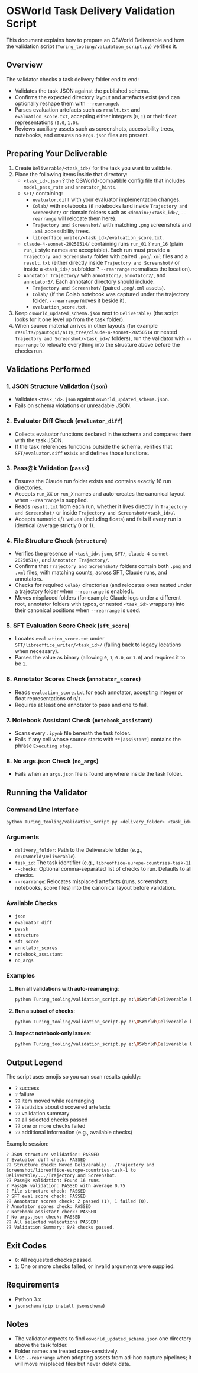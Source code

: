 # OSWorld Task Delivery Validation Script

This document explains how to prepare an OSWorld Deliverable and how the validation script (`Turing_tooling/validation_script.py`) verifies it.

## Overview

The validator checks a task delivery folder end to end:
- Validates the task JSON against the published schema.
- Confirms the expected directory layout and artefacts exist (and can optionally reshape them with `--rearrange`).
- Parses evaluation artefacts such as `result.txt` and `evaluation_score.txt`, accepting either integers (`0`, `1`) or their float representations (`0.0`, `1.0`).
- Reviews auxiliary assets such as screenshots, accessibility trees, notebooks, and ensures no `args.json` files are present.

## Preparing Your Deliverable

1. Create `Deliverable/<task_id>/` for the task you want to validate.
2. Place the following items inside that directory:
   - `<task_id>.json` ? the OSWorld-compatible config file that includes `model_pass_rate` and `annotator_hints`.
   - `SFT/` containing:
     - `evaluator.diff` with your evaluator implementation changes.
     - `Colab/` with notebooks (if notebooks land inside `Trajectory and Screenshot/` or domain folders such as `<domain>/<task_id>/`, `--rearrange` will relocate them here).
     - `Trajectory and Screenshot/` with matching `.png` screenshots and `.xml` accessibility trees.
     - `libreoffice_writer/<task_id>/evaluation_score.txt`.
   - `claude-4-sonnet-20250514/` containing runs `run_01` ? `run_16` (plain `run_1` style names are acceptable). Each run must provide a `Trajectory and Screenshot/` folder with paired `.png`/`.xml` files and a `result.txt` (either directly inside `Trajectory and Screenshot/` or inside a `<task_id>/` subfolder ? `--rearrange` normalises the location).
   - `Annotator Trajectory/` with `annotator1/`, `annotator2/`, and `annotator3/`. Each annotator directory should include:
     - `Trajectory and Screenshot/` (paired `.png`/`.xml` assets).
     - `Colab/` (if the Colab notebook was captured under the trajectory folder, `--rearrange` moves it beside it).
     - `evaluation_score.txt`.
3. Keep `osworld_updated_schema.json` next to `Deliverable/` (the script looks for it one level up from the task folder).
4. When source material arrives in other layouts (for example `results/pyautogui/a11y_tree/claude-4-sonnet-20250514` or nested `Trajectory and Screenshot/<task_id>/` folders), run the validator with `--rearrange` to relocate everything into the structure above before the checks run.

## Validations Performed

### 1. JSON Structure Validation (`json`)
- Validates `<task_id>.json` against `osworld_updated_schema.json`.
- Fails on schema violations or unreadable JSON.

### 2. Evaluator Diff Check (`evaluator_diff`)
- Collects evaluator functions declared in the schema and compares them with the task JSON.
- If the task references functions outside the schema, verifies that `SFT/evaluator.diff` exists and defines those functions.

### 3. Pass@k Validation (`passk`)
- Ensures the Claude run folder exists and contains exactly 16 run directories.
- Accepts `run_XX` or `run_X` names and auto-creates the canonical layout when `--rearrange` is supplied.
- Reads `result.txt` from each run, whether it lives directly in `Trajectory and Screenshot/` or inside `Trajectory and Screenshot/<task_id>/`.
- Accepts numeric `0`/`1` values (including floats) and fails if every run is identical (average strictly 0 or 1).

### 4. File Structure Check (`structure`)
- Verifies the presence of `<task_id>.json`, `SFT/`, `claude-4-sonnet-20250514/`, and `Annotator Trajectory/`.
- Confirms that `Trajectory and Screenshot/` folders contain both `.png` and `.xml` files, with matching counts, across SFT, Claude runs, and annotators.
- Checks for required `Colab/` directories (and relocates ones nested under a trajectory folder when `--rearrange` is enabled).
- Moves misplaced folders (for example Claude logs under a different root, annotator folders with typos, or nested `<task_id>` wrappers) into their canonical positions when `--rearrange` is used.

### 5. SFT Evaluation Score Check (`sft_score`)
- Locates `evaluation_score.txt` under `SFT/libreoffice_writer/<task_id>/` (falling back to legacy locations when necessary).
- Parses the value as binary (allowing `0`, `1`, `0.0`, or `1.0`) and requires it to be `1`.

### 6. Annotator Scores Check (`annotator_scores`)
- Reads `evaluation_score.txt` for each annotator, accepting integer or float representations of `0`/`1`.
- Requires at least one annotator to pass and one to fail.

### 7. Notebook Assistant Check (`notebook_assistant`)
- Scans every `.ipynb` file beneath the task folder.
- Fails if any cell whose source starts with `**[assistant]` contains the phrase `Executing step`.

### 8. No args.json Check (`no_args`)
- Fails when an `args.json` file is found anywhere inside the task folder.

## Running the Validator

### Command Line Interface

```bash
python Turing_tooling/validation_script.py <delivery_folder> <task_id> [--checks CHECKS] [--rearrange]
```

### Arguments

- `delivery_folder`: Path to the Deliverable folder (e.g., `e:\OSWorld\Deliverable`).
- `task_id`: The task identifier (e.g., `libreoffice-europe-countries-task-1`).
- `--checks`: Optional comma-separated list of checks to run. Defaults to all checks.
- `--rearrange`: Relocates misplaced artefacts (runs, screenshots, notebooks, score files) into the canonical layout before validation.

### Available Checks

- `json`
- `evaluator_diff`
- `passk`
- `structure`
- `sft_score`
- `annotator_scores`
- `notebook_assistant`
- `no_args`

### Examples

1. **Run all validations with auto-rearranging**:
   ```bash
   python Turing_tooling/validation_script.py e:\OSWorld\Deliverable libreoffice-europe-countries-task-1 --rearrange
   ```

2. **Run a subset of checks**:
   ```bash
   python Turing_tooling/validation_script.py e:\OSWorld\Deliverable libreoffice-europe-countries-task-1 --checks json,structure,passk
   ```

3. **Inspect notebook-only issues**:
   ```bash
   python Turing_tooling/validation_script.py e:\OSWorld\Deliverable libreoffice-europe-countries-task-1 --checks notebook_assistant
   ```

## Output Legend

The script uses emojis so you can scan results quickly:

- `?` success
- `?` failure
- `??` item moved while rearranging
- `??` statistics about discovered artefacts
- `??` validation summary
- `??` all selected checks passed
- `??` one or more checks failed
- `??` additional information (e.g., available checks)

Example session:
```
? JSON structure validation: PASSED
? Evaluator diff check: PASSED
?? Structure check: Moved Deliverable/.../Trajectory and Screenshot/libreoffice-europe-countries-task-1 to Deliverable/.../Trajectory and Screenshot.
?? Pass@k validation: Found 16 runs.
? Pass@k validation: PASSED with average 0.75
? File structure check: PASSED
? SFT eval score check: PASSED
?? Annotator scores check: 2 passed (1), 1 failed (0).
? Annotator scores check: PASSED
? Notebook assistant check: PASSED
? No args.json check: PASSED
?? All selected validations PASSED!
?? Validation Summary: 8/8 checks passed.
```

## Exit Codes

- `0`: All requested checks passed.
- `1`: One or more checks failed, or invalid arguments were supplied.

## Requirements

- Python 3.x
- `jsonschema` (`pip install jsonschema`)

## Notes

- The validator expects to find `osworld_updated_schema.json` one directory above the task folder.
- Folder names are treated case-sensitively.
- Use `--rearrange` when adopting assets from ad-hoc capture pipelines; it will move misplaced files but never delete data.



